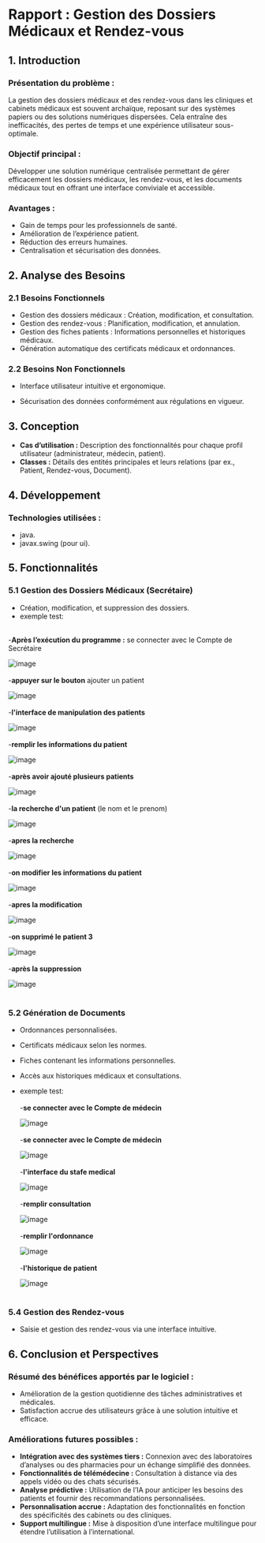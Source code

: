 # Rapport : Gestion des Dossiers Médicaux et Rendez-vous

## 1. Introduction

### Présentation du problème :

La gestion des dossiers médicaux et des rendez-vous dans les cliniques et cabinets médicaux est souvent archaïque, reposant sur des systèmes papiers ou des solutions numériques dispersées. Cela entraîne des inefficacités, des pertes de temps et une expérience utilisateur sous-optimale.

### Objectif principal :

Développer une solution numérique centralisée permettant de gérer efficacement les dossiers médicaux, les rendez-vous, et les documents médicaux tout en offrant une interface conviviale et accessible.

### Avantages :

- Gain de temps pour les professionnels de santé.
- Amélioration de l’expérience patient.
- Réduction des erreurs humaines.
- Centralisation et sécurisation des données.

## 2. Analyse des Besoins

### 2.1 Besoins Fonctionnels

- Gestion des dossiers médicaux : Création, modification, et consultation.
- Gestion des rendez-vous : Planification, modification, et annulation.
- Gestion des fiches patients : Informations personnelles et historiques médicaux.
- Génération automatique des certificats médicaux et ordonnances.

### 2.2 Besoins Non Fonctionnels

- Interface utilisateur intuitive et ergonomique.

- Sécurisation des données conformément aux régulations en vigueur.

## 3. Conception

- **Cas d’utilisation :** Description des fonctionnalités pour chaque profil utilisateur (administrateur, médecin, patient).
- **Classes :** Détails des entités principales et leurs relations (par ex., Patient, Rendez-vous, Document).

## 4. Développement

### Technologies utilisées :

- java.
- javax.swing (pour ui).

## 5. Fonctionnalités

### 5.1 Gestion des Dossiers Médicaux (Secrétaire)

- Création, modification, et suppression des dossiers.
- exemple test:<br><br>

 \-**Après l’exécution du programme :** se connecter avec le Compte de Secrétaire

   ![image](https://github.com/noufeldza/poo-projet/blob/main/pngs/Screenshot%202025-01-01%20162808.png)<br><br>
 \-**appuyer sur le bouton** ajouter un patient

   ![image](https://github.com/noufeldza/poo-projet/blob/main/pngs/Screenshot%202025-01-01%20183930.png)<br><br>
 \-**l'interface de manipulation des patients** 

   ![image](https://github.com/noufeldza/poo-projet/blob/main/pngs/Screenshot%202025-01-01%20163005.png)<br><br>
 \-**remplir les informations du patient** 

   ![image](https://github.com/noufeldza/poo-projet/blob/main/pngs/Screenshot%202025-01-01%20163810.png)<br><br>
 \-**après avoir ajouté plusieurs patients** 

   ![image](https://github.com/noufeldza/poo-projet/blob/main/pngs/Screenshot%202025-01-01%20163919.png)<br><br>
 \-**la recherche d'un patient** (le nom et le prenom)

   ![image](https://github.com/noufeldza/poo-projet/blob/main/pngs/Screenshot%202025-01-01%20163936.png)<br><br>
 \-**apres la recherche** 

   ![image](https://github.com/noufeldza/poo-projet/blob/main/pngs/Screenshot%202025-01-01%20164236.png)<br><br>
 \-**on modifier les informations du patient** 

   ![image](https://github.com/noufeldza/poo-projet/blob/main/pngs/Screenshot%202025-01-01%20164236.png)<br><br>
 \-**apres la modification** 

   ![image](https://github.com/noufeldza/poo-projet/blob/main/pngs/Screenshot%202025-01-01%20164246.png)<br><br>
 \-**on supprimé le patient 3** 

   ![image](https://github.com/noufeldza/poo-projet/blob/main/pngs/Screenshot%202025-01-01%20164026.png)<br><br>
 \-**après la suppression** 


   ![image](https://github.com/noufeldza/poo-projet/blob/main/pngs/Screenshot%202025-01-01%20164558.png)<br><br>

### 5.2 Génération de Documents

- Ordonnances personnalisées.
- Certificats médicaux selon les normes.
- Fiches contenant les informations personnelles.
- Accès aux historiques médicaux et consultations.
- exemple test:<br><br>
 \-**se connecter avec le Compte de médecin** 


   ![image](https://github.com/noufeldza/poo-projet/blob/main/pngs/Screenshot%202025-01-01%20164350.png)<br><br>
 \-**se connecter avec le Compte de médecin** 


   ![image](https://github.com/noufeldza/poo-projet/blob/main/pngs/Screenshot%202025-01-01%20164350.png)<br><br>
 \-**l'interface du stafe medical** 

   ![image](https://github.com/noufeldza/poo-projet/blob/main/pngs/Screenshot%202025-01-01%20164625.png)<br><br>
 \-**remplir consultation** 

   ![image](https://github.com/noufeldza/poo-projet/blob/main/pngs/Screenshot%202025-01-01%20164828.png)<br><br>
 \-**remplir l'ordonnance** 

   ![image](https://github.com/noufeldza/poo-projet/blob/main/pngs/Screenshot%202025-01-01%20165127.png)<br><br>
 \-**l'historique de patient** 

   ![image](https://github.com/noufeldza/poo-projet/blob/main/pngs/Screenshot%202025-01-01%20165629.png)<br><br>
### 5.4 Gestion des Rendez-vous

- Saisie et gestion des rendez-vous via une interface intuitive.

## 6. Conclusion et Perspectives

### Résumé des bénéfices apportés par le logiciel :

- Amélioration de la gestion quotidienne des tâches administratives et médicales.
- Satisfaction accrue des utilisateurs grâce à une solution intuitive et efficace.

### Améliorations futures possibles :

- **Intégration avec des systèmes tiers :** Connexion avec des laboratoires d’analyses ou des pharmacies pour un échange simplifié des données.
- **Fonctionnalités de télémédecine :** Consultation à distance via des appels vidéo ou des chats sécurisés.
- **Analyse prédictive :** Utilisation de l’IA pour anticiper les besoins des patients et fournir des recommandations personnalisées.
- **Personnalisation accrue :** Adaptation des fonctionnalités en fonction des spécificités des cabinets ou des cliniques.
- **Support multilingue :** Mise à disposition d’une interface multilingue pour étendre l’utilisation à l’international.

